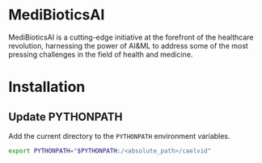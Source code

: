 # MediBioticsAI
MediBioticsAI is a cutting-edge initiative at the forefront of the healthcare revolution, harnessing the power of AI&ML to address some of the most pressing challenges in the field of health and medicine.

# Installation
## Update PYTHONPATH
Add the current directory to the `PYTHONPATH` environment variables.
``` bash
export PYTHONPATH="$PYTHONPATH:/<absolute_path>/caelvid"
```
